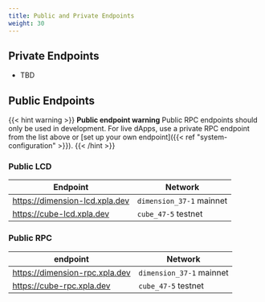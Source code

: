 ```yaml
---
title: Public and Private Endpoints
weight: 30
---
```


## Private Endpoints

- TBD

## Public Endpoints

{{< hint warning >}}
**Public endpoint warning**
Public RPC endpoints should only be used in development. For live dApps, use a private RPC endpoint from the list above or [set up your own endpoint]({{< ref "system-configuration" >}}).
{{< /hint >}}

### Public LCD

| Endpoint                    | Network           |
| --------------------------- | ----------------- |
| https://dimension-lcd.xpla.dev | `dimension_37-1` mainnet |
| https://cube-lcd.xpla.dev | `cube_47-5` testnet   |

### Public RPC

| endpoint | Network            |
| -------- | ------------------ |
| https://dimension-rpc.xpla.dev | `dimension_37-1` mainnet |
| https://cube-rpc.xpla.dev | `cube_47-5` testnet    |
